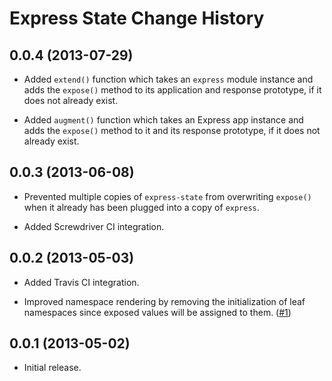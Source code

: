 Express State Change History
============================

0.0.4 (2013-07-29)
------------------

* Added `extend()` function which takes an `express` module instance and adds
  the `expose()` method to its application and response prototype, if it does
  not already exist.

* Added `augment()` function which takes an Express app instance and adds the
  `expose()` method to it and its response prototype, if it does not already
  exist.


0.0.3 (2013-06-08)
------------------

* Prevented multiple copies of `express-state` from overwriting `expose()` when
  it already has been plugged into a copy of `express`.

* Added Screwdriver CI integration.


0.0.2 (2013-05-03)
------------------

* Added Travis CI integration.

* Improved namespace rendering by removing the initialization of leaf namespaces
  since exposed values will be assigned to them. ([#1][])


[#1]: https://github.com/yahoo/express-state/issues/1


0.0.1 (2013-05-02)
------------------

* Initial release.
